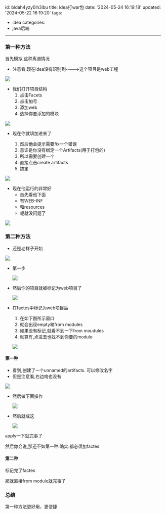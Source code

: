 id: bidah4yzy0ih3lbu
title: idea打war包
date: '2024-05-24 16:19:18'
updated: '2024-05-22 16:19:20'
tags:
  - idea
categories:
  - java后端
---

### 第一种方法

首先模拟,这种离谱情况

- 注意看,现在idea没有识别到---->这个项目是web工程

![](https://raw.githubusercontent.com/choodsire666/blog-img/main/202405241434191.png)

- 我们打开项目结构
  	1. 点击Facets
   	2. 点击加号
   	3. 添加web
   	4. 选择你要添加的模块

![](https://raw.githubusercontent.com/choodsire666/blog-img/main/202405241436675.png)

- 现在你就填加进来了

  1. 然后他会提示需要fix一个错误
  2. 意识是你没有绑定一个Artifacts(用于打包的)
  3. 所以需要创建一个
  4. 直接点击create artifacts
  5. 搞定

  

![](https://raw.githubusercontent.com/choodsire666/blog-img/main/202405241436394.png)

- 现在他运行的非常好
  - 首先看他<output root>下面
  - 有WEB-INF
  - 和resources
  - 呢就没问题了

![](https://raw.githubusercontent.com/choodsire666/blog-img/main/202405241436401.png)



### 第二种方法

- 还是老样子开始

![](https://raw.githubusercontent.com/choodsire666/blog-img/main/202405241434191.png)

- 第一步

  ![](https://raw.githubusercontent.com/choodsire666/blog-img/main/202405241436280.png)

- 然后你的项目就被标记为web项目了

  ![](https://raw.githubusercontent.com/choodsire666/blog-img/main/202405241436895.png)

- 在factes中标记为web项目后

  1. 在如下图所示窗口
  2. 就会出现empty和from modules
  3. 如果没有标记,就看不到一下from moudules
  4. 就算有,点进去也找不到你要的module

  ![](https://raw.githubusercontent.com/choodsire666/blog-img/main/202405241437879.png)

#### 第一种

- 看到,创建了一个unnamed的artifacts. 可以修改名字
- 但是注意看,右边啥也没有

![](https://raw.githubusercontent.com/choodsire666/blog-img/main/202405241437924.png)

- 然后做下面操作

  ![](https://raw.githubusercontent.com/choodsire666/blog-img/main/202405241437012.png)

- 然后就成这

  ![](https://raw.githubusercontent.com/choodsire666/blog-img/main/202405241437073.png)

apply一下就完事了



然后你会说,那还不如第一种.确实.都必须加factes



#### 第二种

标记完了factes

那就直接from module就完事了



### 总结

第一种方法更好用，更便捷